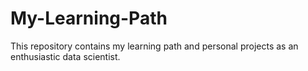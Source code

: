 # My-Learning-Path
This repository contains my learning path and personal projects as an enthusiastic data scientist.

